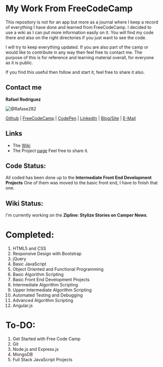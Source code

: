 # My Work From FreeCodeCamp
This repository is not for an app but more as a journal where I keep a record of everything I have done and learned from FreeCodeCamp. I decided to use a wiki as I can put more information easily on it. You will find my code there and also on the right directories if you just want to see the code.

I will try to keep everything updated. If you are also part of the camp or would like to contribute in any way then feel free to contact me. The purpose of this is for reference and learning material overall, for everyone as it is public.

If you find this useful then follow and start it, feel free to share it also.

## Contact me
**Rafael Rodriguez**

![@Rafase282](https://avatars0.githubusercontent.com/Rafase282?&s=128)

[Github](https://github.com/Rafase282) | [FreeCodeCamp](http://www.freecodecamp.com/rafase282) |  [CodePen](http://codepen.io/Rafase282/) | [LinkedIn](https://www.linkedin.com/in/rafase282) | [Blog/Site](https://rafase282.wordpress.com/) | [E-Mail](mailto:rafase282@gmail.com)

## Links
- The [Wiki](https://github.com/Rafase282/My-FreeCodeCamp-Code/wiki)
- The Project [page](http://rafase282.github.io/My-FreeCodeCamp-Code) Feel free to share it.

## Code Status:
All coded has been done up to the **Intermediate Front End Development Projects** One of them was moved to the basic front end, I have to finish that one.

## Wiki Status:
I'm currently working on the **Zipline: Stylize Stories on Camper News**.

# Completed:
1. HTML5 and CSS
2. Responsive Design with Bootstrap
3. jQuery
4. Basic JavaScript
5. Object Oriented and Functional Programming
6. Basic Algorithm Scripting
7. Basic Front End Development Projects
8. Intermediate Algorithm Scripting
9. Upper Intermediate Algorithm Scripting
10. Automated Testing and Debugging
11. Advanced Algorithm Scripting
12. Angular.js

# To-DO:
1. Get Started with Free Code Camp
2. Git
3. Node.js and Express.js
4. MongoDB
5. Full Stack JavaScript Projects
